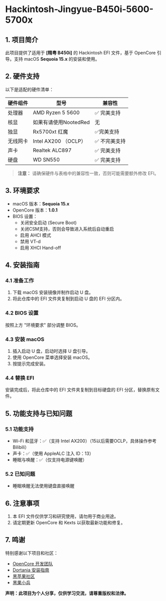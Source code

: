# Hackintosh-Jingyue-B450i-5600-5700x

## 1. 项目简介

此项目提供了适用于 **[精粤 B450i]** 的 Hackintosh EFI 文件，基于 OpenCore 引导。支持 macOS **Sequoia 15.x** 的安装和使用。

## 2. 硬件支持

以下是适配的硬件清单：

| 硬件组件     | 型号                           | 兼容性       |
| ------------- | ------------------------------ | ------------ |
| 处理器       | AMD Ryzen 5 5600               | ✅ 完美支持  |
| 核显         | 如果有请使用NootedRed            | 无 |
| 独显         | Rx5700xt 红魔                  | ✅完美支持   |
| 无线网卡      |Intel AX200  （OCLP）           | ✅ 不完美支持  |
| 声卡         | Realtek ALC897                 | ✅ 完美支持  |
| 硬盘         | WD SN550                       | ✅ 完美支持  |

> **注意：** 请确保硬件与表格中的兼容性一致，否则可能需要额外修改 EFI。

## 3. 环境要求

- macOS 版本：**Sequoia 15.x**
- OpenCore 版本：**1.0.1**
- BIOS 设置：
  - 关闭安全启动 (Secure Boot)
  - 关闭CSM支持，否则会导致进入系统后自动重启
  - 启用 AHCI 模式
  - 禁用 VT-d
  - 启用 XHCI Hand-off

## 4. 安装指南

### 4.1 准备工作

1. 下载 macOS 安装镜像并制作启动 U 盘。
2. 将此仓库中的 EFI 文件夹复制到启动 U 盘的 EFI 分区内。

### 4.2 BIOS 设置

按照上方 "环境要求" 部分调整 BIOS。

### 4.3 安装 macOS

1. 插入启动 U 盘，启动时选择 U 盘引导。
2. 使用 OpenCore 菜单选择安装 macOS。
3. 按提示完成安装。

### 4.4 替换 EFI

安装完成后，将此仓库中的 EFI 文件夹复制到目标硬盘的 EFI 分区，替换原有文件。

## 5. 功能支持与已知问题

### 5.1 功能支持

- Wi-Fi 和蓝牙：✅（支持 Intel AX200）（15以后需要OCLP，具体操作参考Bilibili）
- 声卡：✅（使用 AppleALC 注入 ID：13）
- 睡眠与唤醒：✅（仅支持电源键唤醒）

### 5.2 已知问题

- 睡眠唤醒无法使用键盘直接唤醒

## 6. 注意事项

1. 本 EFI 文件仅供学习和研究使用，请勿用于商业用途。
2. 请定期更新 OpenCore 和 Kexts 以获取最新功能和修复。

## 7. 鸣谢

特别感谢以下项目和社区：

- [OpenCore 开发团队](https://github.com/acidanthera)
- [Dortania 安装指南](https://dortania.github.io/)
- [黑苹果社区](https://www.tonymacx86.com/)
- [黑果小兵](https://blog.daliansky.net/)

**声明：此项目为个人分享，仅供学习交流，请尊重版权和法律。**
